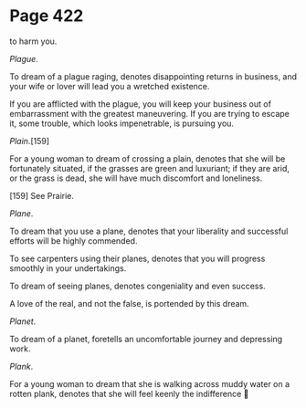 # Page 422
to harm you.


_Plague_.


To dream of a plague raging, denotes disappointing returns in business,
and your wife or lover will lead you a wretched existence.


If you are afflicted with the plague, you will keep your
business out of embarrassment with the greatest maneuvering.
If you are trying to escape it, some trouble, which looks impenetrable,
is pursuing you.


_Plain_.[159]


For a young woman to dream of crossing a plain, denotes that she
will be fortunately situated, if the grasses are green and luxuriant;
if they are arid, or the grass is dead, she will have much
discomfort and loneliness.



[159] See Prairie.


_Plane_.


To dream that you use a plane, denotes that your liberality and successful
efforts will be highly commended.


To see carpenters using their planes, denotes that you will progress
smoothly in your undertakings.


To dream of seeing planes, denotes congeniality and even success.


A love of the real, and not the false, is portended by this dream.


_Planet_.


To dream of a planet, foretells an uncomfortable journey and depressing work.


_Plank_.


For a young woman to dream that she is walking across muddy water
on a rotten plank, denotes that she will feel keenly the indifference
